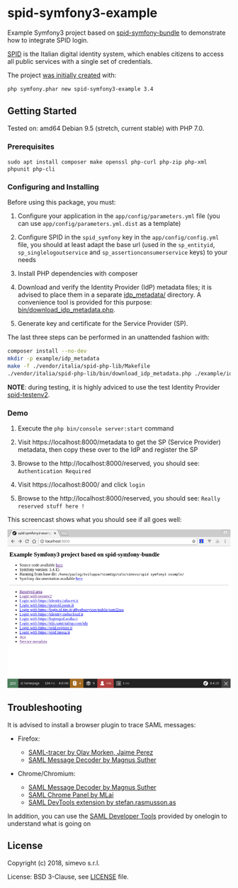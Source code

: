 # spid-symfony3-example

Example Symfony3 project based on [spid-symfony-bundle](https://github.com/italia/spid-symfony-bundle) to demonstrate how to integrate SPID login.

[SPID](https://www.spid.gov.it/) is the Italian digital identity system, which enables citizens to access all public services with a single set of credentials.

The project [was initially created](https://symfony.com/doc/3.4/setup.html) with:

```sh
php symfony.phar new spid-symfony3-example 3.4
```

## Getting Started

Tested on: amd64 Debian 9.5 (stretch, current stable) with PHP 7.0.

### Prerequisites

```
sudo apt install composer make openssl php-curl php-zip php-xml phpunit php-cli
```

### Configuring and Installing

Before using this package, you must:

1. Configure your application in the `app/config/parameters.yml` file (you can use `app/config/parameters.yml.dist` as a template)

2. Configure SPID in the `spid_symfony` key in the `app/config/config.yml` file, you should at least adapt the base url (used in the `sp_entityid`, `sp_singlelogoutservice` and `sp_assertionconsumerservice` keys) to your needs

3. Install PHP dependencies with composer

4. Download and verify the Identity Provider (IdP) metadata files; it is advised to place them in a separate [idp_metadata/](example/idp_metadata/) directory. A convenience tool is provided for this purpose: [bin/download_idp_metadata.php](bin/download_idp_metadata.php).

5. Generate key and certificate for the Service Provider (SP).

The last three steps can be performed in an unattended fashion with:
```sh
composer install --no-dev
mkdir -p example/idp_metadata
make -f ./vendor/italia/spid-php-lib/Makefile
./vendor/italia/spid-php-lib/bin/download_idp_metadata.php ./example/idp_metadata
```

**NOTE**: during testing, it is highly adviced to use the test Identity Provider [spid-testenv2](https://github.com/italia/spid-testenv2).

### Demo

  1. Execute the `php bin/console server:start` command

  2. Visit https://localhost:8000/metadata to get the SP (Service Provider) metadata, then copy these over to the IdP and register the SP

  3. Browse to the http://localhost:8000/reserved, you should see: `Authentication Required`

  4. Visit https://localhost:8000/ and click `login`

  5. Browse to the http://localhost:8000/reserved, you should see: `Really reserved stuff here !`

This screencast shows what you should see if all goes well:

![img](images/screencast.gif)

## Troubleshooting

It is advised to install a browser plugin to trace SAML messages:

- Firefox:

  - [SAML-tracer by Olav Morken, Jaime Perez](https://addons.mozilla.org/en-US/firefox/addon/saml-tracer/)
  - [SAML Message Decoder by Magnus Suther](https://addons.mozilla.org/en-US/firefox/addon/saml-message-decoder-extension/)

- Chrome/Chromium:

  - [SAML Message Decoder by Magnus Suther](https://chrome.google.com/webstore/detail/saml-message-decoder/mpabchoaimgbdbbjjieoaeiibojelbhm)
  - [SAML Chrome Panel by MLai](https://chrome.google.com/webstore/detail/saml-chrome-panel/paijfdbeoenhembfhkhllainmocckace)
  - [SAML DevTools extension by stefan.rasmusson.as](https://chrome.google.com/webstore/detail/saml-devtools-extension/jndllhgbinhiiddokbeoeepbppdnhhio)

In addition, you can use the [SAML Developer Tools](https://www.samltool.com/online_tools.php) provided by onelogin to understand what is going on

## License

Copyright (c) 2018, simevo s.r.l.

License: BSD 3-Clause, see [LICENSE](LICENSE) file.
